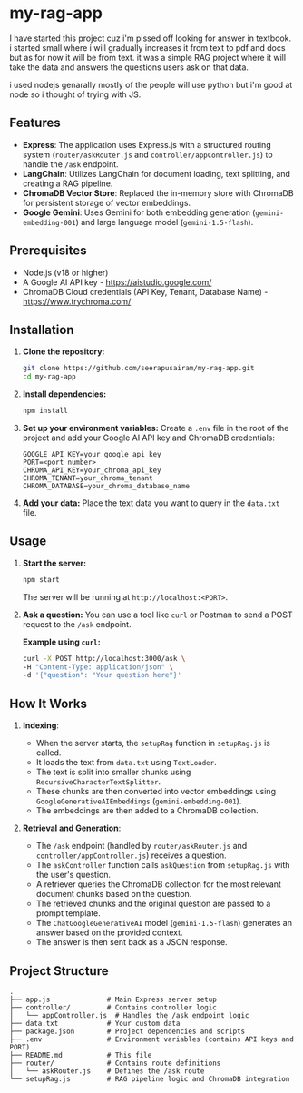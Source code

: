 # my-rag-app

I have started this project cuz i'm pissed off looking for answer in textbook. i started small where i will gradually increases it from text to pdf and docs but as for now it will be from text. it was a simple RAG project where it will take the data and answers the questions users ask on that data. 

i used nodejs genarally mostly of the people will use python but i'm good at node so i thought of trying with JS.

## Features

- **Express**: The application uses Express.js with a structured routing system (`router/askRouter.js` and `controller/appController.js`) to handle the `/ask` endpoint.
- **LangChain**: Utilizes LangChain for document loading, text splitting, and creating a RAG pipeline.
- **ChromaDB Vector Store**: Replaced the in-memory store with ChromaDB for persistent storage of vector embeddings.
- **Google Gemini**: Uses Gemini for both embedding generation (`gemini-embedding-001`) and large language model (`gemini-1.5-flash`).

## Prerequisites

- Node.js (v18 or higher)
- A Google AI API key - https://aistudio.google.com/
- ChromaDB Cloud credentials (API Key, Tenant, Database Name) - https://www.trychroma.com/

## Installation

1. **Clone the repository:**
   ```bash
   git clone https://github.com/seerapusairam/my-rag-app.git
   cd my-rag-app
   ```

2. **Install dependencies:**
   ```bash
   npm install
   ```

3. **Set up your environment variables:**
   Create a `.env` file in the root of the project and add your Google AI API key and ChromaDB credentials:
   ```
   GOOGLE_API_KEY=your_google_api_key
   PORT=<port number>
   CHROMA_API_KEY=your_chroma_api_key
   CHROMA_TENANT=your_chroma_tenant
   CHROMA_DATABASE=your_chroma_database_name
   ```

4. **Add your data:**
   Place the text data you want to query in the `data.txt` file.

## Usage

1. **Start the server:**
   ```bash
   npm start
   ```
   The server will be running at `http://localhost:<PORT>`.

2. **Ask a question:**
   You can use a tool like `curl` or Postman to send a POST request to the `/ask` endpoint.

   **Example using `curl`:**
   ```bash
   curl -X POST http://localhost:3000/ask \
   -H "Content-Type: application/json" \
   -d '{"question": "Your question here"}'
   ```

## How It Works

1.  **Indexing**:
    *   When the server starts, the `setupRag` function in `setupRag.js` is called.
    *   It loads the text from `data.txt` using `TextLoader`.
    *   The text is split into smaller chunks using `RecursiveCharacterTextSplitter`.
    *   These chunks are then converted into vector embeddings using `GoogleGenerativeAIEmbeddings` (`gemini-embedding-001`).
    *   The embeddings are then added to a ChromaDB collection.

2.  **Retrieval and Generation**:
    *   The `/ask` endpoint (handled by `router/askRouter.js` and `controller/appController.js`) receives a question.
    *   The `askController` function calls `askQuestion` from `setupRag.js` with the user's question.
    *   A retriever queries the ChromaDB collection for the most relevant document chunks based on the question.
    *   The retrieved chunks and the original question are passed to a prompt template.
    *   The `ChatGoogleGenerativeAI` model (`gemini-1.5-flash`) generates an answer based on the provided context.
    *   The answer is then sent back as a JSON response.

## Project Structure

```
.
├── app.js              # Main Express server setup
├── controller/         # Contains controller logic
│   └── appController.js  # Handles the /ask endpoint logic
├── data.txt            # Your custom data
├── package.json        # Project dependencies and scripts
├── .env                # Environment variables (contains API keys and PORT)
├── README.md           # This file
├── router/             # Contains route definitions
│   └── askRouter.js    # Defines the /ask route
└── setupRag.js         # RAG pipeline logic and ChromaDB integration
